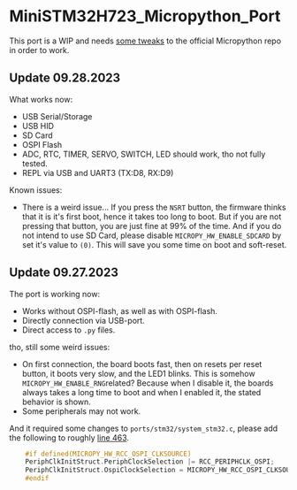 # MiniSTM32H723_Micropython_Port

This port is a WIP and needs [some tweaks](https://github.com/micropython/micropython/issues/12517) to the official Micropython repo in order to work.

## Update 09.28.2023
What works now:
- USB Serial/Storage
- USB HID
- SD Card
- OSPI Flash
- ADC, RTC, TIMER, SERVO, SWITCH, LED should work, tho not fully tested.
- REPL via USB and UART3 (TX:D8, RX:D9)

Known issues:
- There is a weird issue... If you press the `NSRT` button, the firmware thinks that it is it's first boot, hence it takes too long to boot. But if you are not pressing that button, you are just fine at 99% of the time. And if you do not intend to use SD Card, please disable `MICROPY_HW_ENABLE_SDCARD` by set it's value to `(0)`. This will save you some time on boot and soft-reset.

## Update 09.27.2023
The port is working now:
- Works without OSPI-flash, as well as with OSPI-flash.
- Directly connection via USB-port.
- Direct access to `.py` files.

tho, still some weird issues:
- On first connection, the board boots fast, then on resets per reset button, it boots very slow, and the LED1 blinks. This is somehow `MICROPY_HW_ENABLE_RNG`related? Because when I disable it, the boards always takes a long time to boot and when I enabled it, the stated behavior is shown.
- Some peripherals may not work.

And it required some changes to `ports/stm32/system_stm32.c`, please add the following to roughly [line 463](https://github.com/micropython/micropython/blob/dd58be19eef0be304e1b0530fe6e7408ab9b9b84/ports/stm32/system_stm32.c#L463).
```c
    #if defined(MICROPY_HW_RCC_OSPI_CLKSOURCE)
    PeriphClkInitStruct.PeriphClockSelection |= RCC_PERIPHCLK_OSPI;
    PeriphClkInitStruct.OspiClockSelection = MICROPY_HW_RCC_OSPI_CLKSOURCE;
    #endif
```
